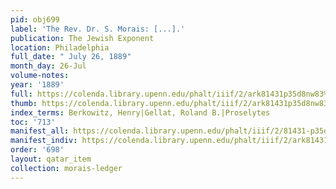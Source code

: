```yaml
---
pid: obj699
label: 'The Rev. Dr. S. Morais: [...].'
publication: The Jewish Exponent
location: Philadelphia
full_date: " July 26, 1889"
month_day: 26-Jul
volume-notes:
year: '1889'
full: https://colenda.library.upenn.edu/phalt/iiif/2/ark81431p35d8nw83%2FSHA256E-s6951120--4fdcc01a851c416f2d5bc145bd4a94aaaea8e4416105e35af36856a28378f2aa.jpeg/full/3500,/0/default.jpg
thumb: https://colenda.library.upenn.edu/phalt/iiif/2/ark81431p35d8nw83%2FSHA256E-s6951120--4fdcc01a851c416f2d5bc145bd4a94aaaea8e4416105e35af36856a28378f2aa.jpeg/full/!200,200/0/default.jpg
index_terms: Berkowitz, Henry|Gellat, Roland B.|Proselytes
toc: '713'
manifest_all: https://colenda.library.upenn.edu/phalt/iiif/2/81431-p35d8nw83/manifest
manifest_indiv: https://colenda.library.upenn.edu/phalt/iiif/2/ark81431p35d8nw83%2FSHA256E-s6951120--4fdcc01a851c416f2d5bc145bd4a94aaaea8e4416105e35af36856a28378f2aa.jpeg
order: '698'
layout: qatar_item
collection: morais-ledger
---
```

